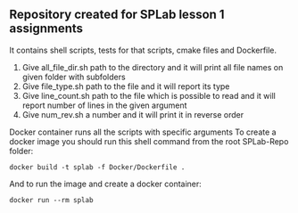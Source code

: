 ## Repository created for SPLab lesson 1 assignments
It contains shell scripts, tests for that scripts, cmake files and Dockerfile.
1. Give all_file_dir.sh path to the directory and it will print all file names on given folder with subfolders
2. Give file_type.sh path to the file and it will report its type
3. Give line_count.sh path to the file which is possible to read and it will report number of lines in the given argument
4. Give num_rev.sh a number and it will print it in reverse order

Docker container runs all the scripts with specific arguments
To create a docker image you should run this shell command from the root SPLab-Repo folder:
```
docker build -t splab -f Docker/Dockerfile .
```
And to run the image and create a docker container:
```
docker run --rm splab
```
